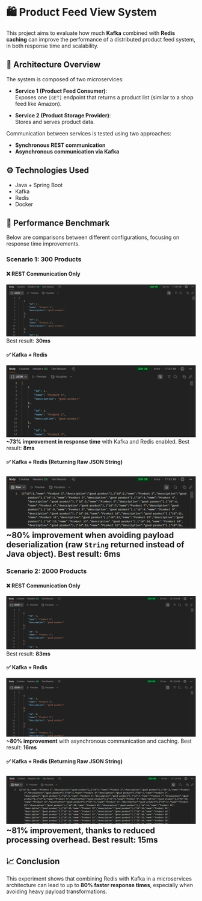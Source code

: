 # 🛍️ Product Feed View System

This project aims to evaluate how much **Kafka** combined with **Redis caching** 
can improve the performance of a distributed product feed system, in both response time and scalability.

## 📐 Architecture Overview

The system is composed of two microservices:

- **Service 1 (Product Feed Consumer)**:  
  Exposes one `[GET]` endpoint that returns a product list (similar to a shop feed like Amazon).

- **Service 2 (Product Storage Provider)**:  
  Stores and serves product data.

Communication between services is tested using two approaches:
- **Synchronous REST communication**
- **Asynchronous communication via Kafka**

## ⚙️ Technologies Used

- Java + Spring Boot
- Kafka
- Redis
- Docker

## 🚀 Performance Benchmark

Below are comparisons between different configurations, focusing on response time improvements.

### Scenario 1: 300 Products

#### ❌ REST Communication Only
![image](img/msWithoutRedis.png)
Best result: **30ms**

#### ✅ Kafka + Redis
![image](img/msWithRedis.png)
**~73% improvement in response time** with Kafka and Redis enabled.
Best result: **8ms**

#### ✅ Kafka + Redis (Returning Raw JSON String)
![image](img/msWithRedisString.png)
**~80% improvement** when avoiding payload deserialization (raw `String` returned instead of Java object).
Best result: **6ms**
---

### Scenario 2: 2000 Products

#### ❌ REST Communication Only
![image](img/msWithoutRedis2.png)
Best result: **83ms**

#### ✅ Kafka + Redis
![image](img/mswithRedis2.png)
**~80% improvement** with asynchronous communication and caching.
Best result: **16ms**

#### ✅ Kafka + Redis (Returning Raw JSON String)
![image](img/msWithRedisString2.png)
**~81% improvement**, thanks to reduced processing overhead.
Best result: **15ms**
---

## 📈 Conclusion

This experiment shows that combining Redis with Kafka in a microservices architecture can lead to up 
to **80% faster response times**, especially when avoiding heavy payload transformations.

